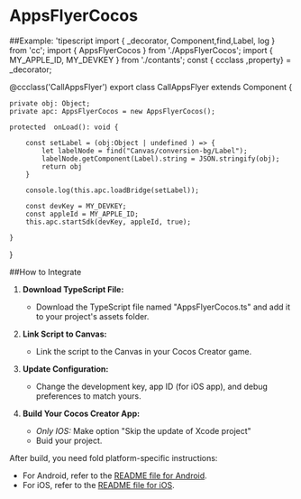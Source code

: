 # AppsFlyerCocos

##Example:
'tipescript
import { _decorator, Component,find,Label, log } from 'cc';
import { AppsFlyerCocos } from './AppsFlyerCocos';
import { MY_APPLE_ID, MY_DEVKEY } from './contants';
const { ccclass ,property} = _decorator;

@ccclass('CallAppsFlyer')
export class CallAppsFlyer extends Component {

    private obj: Object;
    private apc: AppsFlyerCocos = new AppsFlyerCocos();

    protected  onLoad(): void {
        
        const setLabel = (obj:Object | undefined ) => {
            let labelNode = find("Canvas/conversion-bg/Label");
            labelNode.getComponent(Label).string = JSON.stringify(obj);
            return obj
        }

        console.log(this.apc.loadBridge(setLabel));

        const devKey = MY_DEVKEY;
        const appleId = MY_APPLE_ID;
        this.apc.startSdk(devKey, appleId, true);
    
    }
}


##How to Integrate

1. **Download TypeScript File:**
   - Download the TypeScript file named "AppsFlyerCocos.ts" and add it to your project's assets folder.

2. **Link Script to Canvas:**
   - Link the script to the Canvas in your Cocos Creator game.

3. **Update Configuration:**
   - Change the development key, app ID (for iOS app), and debug preferences to match yours.

4. **Build Your Cocos Creator App:**
      - *Only IOS:* Make option "Skip the update of Xcode project"
      - Buid your project. 

After build, you need fold platform-specific instructions:

- For Android, refer to the [README file for Android](ANDROID/README.md).
- For iOS, refer to the [README file for iOS](IOS/README.md).
